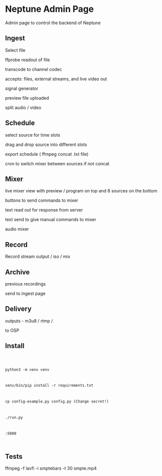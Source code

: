 # Neptune Admin Page 

Admin page to control the backend of Neptune 


## Ingest

Select file

ffprobe readout of file

transcode to channel codec

accepts: files, external streams, and live video out

signal generator 

preview file uploaded 

split audio / video


## Schedule

select source for time slots

drag and drop source into different slots

export schedule ( ffmpeg concat .txt file) 

cron to switch mixer between sources if not concat 


## Mixer

live mixer view with preview / program on top and 8 sources on the bottom

buttons to send commands to mixer

text read out for response from server

text send to give manual commands to mixer

audio mixer

## Record 

Record stream output / iso / mix 


## Archive 

previous recordings 

send to ingest page


## Delivery 

outputs - m3u8 / rtmp / 

to OSP




## Install

<code>

python3 -m venv venv

venv/bin/pip install -r requirements.txt

cp config-example.py config.py (Change secret!)

./run.py 

<ip-address>:5000

</code>


## Tests

ffmpeg -f lavfi -i smptebars -t 30 smpte.mp4
